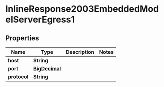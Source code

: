 

# InlineResponse2003EmbeddedModelServerEgress1

## Properties

Name | Type | Description | Notes
------------ | ------------- | ------------- | -------------
**host** | **String** |  | 
**port** | [**BigDecimal**](BigDecimal.md) |  | 
**protocol** | **String** |  | 



